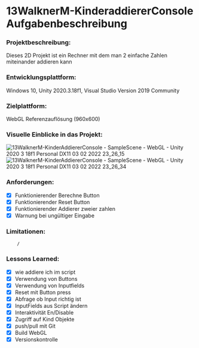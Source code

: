 # 13WalknerM-KinderaddiererConsole Aufgabenbeschreibung

### Projektbeschreibung: 
Dieses 2D Projekt ist ein Rechner mit dem man 2 einfache Zahlen miteinander addieren kann

### Entwicklungsplattform: 
Windows 10, Unity 2020.3.18f1, Visual Studio Version 2019 Community

### Zielplattform: 
WebGL Referenzauflösung (960x600) 

### Visuelle Einblicke in das Projekt:
![13WalknerM-KinderAddiererConsole - SampleScene - WebGL - Unity 2020 3 18f1 Personal _DX11_ 03 02 2022 23_26_15](https://user-images.githubusercontent.com/92076772/152440388-6d4f33d7-dd7b-47af-85cb-2cc5ca565350.png)
![13WalknerM-KinderAddiererConsole - SampleScene - WebGL - Unity 2020 3 18f1 Personal _DX11_ 03 02 2022 23_26_34](https://user-images.githubusercontent.com/92076772/152440403-873f86a7-7cb3-4269-b51c-b559df7c3841.png)

### Anforderungen:
- [x] Funktionierender Berechne Button
- [x] Funktionierender Reset Button
- [x] Funktionierender Addierer zweier zahlen
- [x] Warnung bei ungültiger Eingabe

### Limitationen:
        /

### Lessons Learned:
- [x] wie addiere ich im script
- [x] Verwendung von Buttons
- [x] Verwendung von Inputfields
- [x] Reset mit Button press
- [x] Abfrage ob Input richtig ist
- [x] InputFields aus Script ändern
- [x] Interaktivität En/Disable
- [x] Zugriff auf Kind Objekte
- [x] push/pull mit Git
- [x] Build WebGL
- [x] Versionskontrolle
